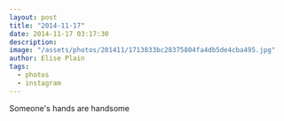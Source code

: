 ```yaml
---
layout: post
title: "2014-11-17"
date: 2014-11-17 03:17:30
description: 
image: "/assets/photos/201411/1713833bc28375804fa4db5de4cba495.jpg"
author: Elise Plain
tags: 
  - photos
  - instagram
---
```


Someone&#39;s hands are handsome
<p></p>
